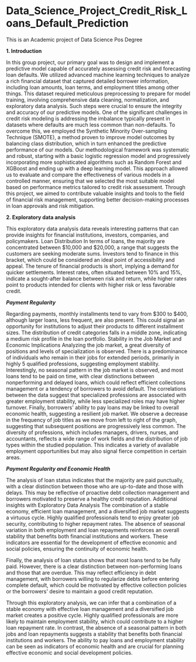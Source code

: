 # Data_Science_Project_Credit_Risk_Loans_Default_Prediction

This is an Academic project of Data Science Pos Degree

**1. Introduction**

In this group project, our primary goal was to design and implement a predictive model capable of accurately assessing credit risk and forecasting loan defaults. We utilized advanced machine learning techniques to analyze a rich  financial dataset that captured detailed borrower information, including loan amounts, loan terms, and employment titles among other things. This dataset required meticulous preprocessing to prepare for model training, involving comprehensive data cleaning, normalization, and exploratory data analysis. Such steps were crucial to ensure the integrity and accuracy of our predictive models. One of the significant challenges in credit risk modeling is addressing the imbalance typically present in datasets where defaults are much less common than non-defaults. To overcome this, we employed the Synthetic Minority Over-sampling Technique (SMOTE), a method proven to improve model outcomes by balancing class distribution, which in turn enhanced the predictive performance of our models. Our methodological framework was systematic and robust, starting with a basic logistic regression model and progressively incorporating more sophisticated algorithms such as Random Forest and XGBoost and ending up with a deep learning model. This approach allowed us to evaluate and compare the effectiveness of various models in a controlled manner, ensuring that we selected the most suitable model based on performance metrics tailored to credit risk assessment. Through this project, we aimed to contribute valuable insights and tools to the field of financial risk management, supporting better decision-making processes in loan approvals and risk mitigation.

**2. Exploratory data analysis**

This exploratory data analysis data reveals interesting patterns that can provide insights for financial institutions, investors, companies, and policymakers. Loan Distribution In terms of loans, the majority are concentrated between $10,000 and $20,000, a range that suggests the customers are seeking moderate sums. Investors tend to finance in this bracket, which could be considered an ideal point of accessibility and appeal. The tenure of financial products is short, implying a demand for quicker settlements. Interest rates, often situated between 10% and 15%, indicate a sought-after balance between risk and return, while higher rates point to products intended for clients with higher risk or less favorable credit.

**_Payment Regularity_**

Regarding payments, monthly installments tend to vary from $300 to $400, although larger loans, less frequent, are also present. This could signal an opportunity for institutions to adjust their products to different installment sizes. The distribution of credit categories falls in a middle zone, indicating a medium risk profile in the loan portfolio. Stability in the Job Market and Economic Implications Analyzing the job market, a great diversity of positions and levels of specialization is observed. There is a predominance of individuals who remain in their jobs for extended periods, primarily in highly 5 qualified professions, suggesting employment stability. Interestingly, no seasonal pattern in the job market is observed, and most loans tend to be paid on time, with clear distinctions between nonperforming and delayed loans, which could reflect efficient collections management or a tendency of borrowers to avoid default.
The correlations between the data suggest that specialized professions are associated with greater employment stability, while less specialized roles may have higher turnover. Finally, borrowers' ability to pay loans may be linked to overall economic health, suggesting a resilient job market.
We observe a decrease in the frequency of job titles as we move from left to right of the graph, suggesting that subsequent positions are progressively less common. The diversity of professions, which includes managers, drivers, nurses, and accountants, reflects a wide range of work fields and the distribution of job types within the studied population. This indicates a variety of available employment opportunities but may also signal fierce competition in certain areas.

**_Payment Regularity and Economic Health_**

The analysis of loan status indicates that the majority are paid punctually, with a clear distinction between those who are up-to-date and those with delays. This may be reflective of proactive debt collection management and borrowers motivated to preserve a healthy credit reputation. Additional insights with Exploratory Data Analysis The combination of a stable economy, efficient loan management, and a diversified job market suggests a virtuous cycle. Highly qualified professionals tend to enjoy greater job security, contributing to higher repayment rates. The absence of seasonal variation in both employment and loan repayments reinforces an overall stability that benefits both financial institutions and workers. These indicators are essential for the development of effective economic and social policies, ensuring the continuity of economic health.

Finally, the analysis of loan status shows that most loans tend to be fully paid. However, there is a clear distinction between non-performing loans and those that are overdue. This may reflect efficiency in debt management, with borrowers willing to regularize debts before entering complete default, which could be motivated by effective collection policies or the borrowers' desire to maintain a good credit reputation.

Through this exploratory analysis, we can infer that a combination of a stable economy with effective loan management and a diversified job market creates a positive cycle. Highly qualified professionals are more likely to maintain employment stability, which could contribute to a higher loan repayment rate. In contrast, the absence of a seasonal pattern in both jobs and loan repayments suggests a stability that benefits both financial institutions and workers. The ability to pay loans and employment stability can be seen as indicators of economic health and are crucial for planning effective economic and social development policies.
